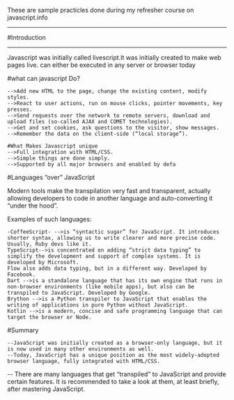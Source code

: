 These are sample practicles done during my refresher course on javascript.info
___________________________________________________________________________
#Introduction
_______________________________
Javascript was initially called livescript.It was initially created to make web pages live. can either be executed in any server or browser today

#what can javascript Do?

    -->Add new HTML to the page, change the existing content, modify styles.
    -->React to user actions, run on mouse clicks, pointer movements, key presses.
    -->Send requests over the network to remote servers, download and upload files (so-called AJAX and COMET technologies).
    -->Get and set cookies, ask questions to the visitor, show messages.
    -->Remember the data on the client-side (“local storage”).

    #What Makes Javascript unique
    -->Full integration with HTML/CSS.
    -->Simple things are done simply.
    -->Supported by all major browsers and enabled by defa

#Languages “over” JavaScript

Modern tools make the transpilation very fast and transparent, actually allowing developers to code in another language and auto-converting it “under the hood”.

Examples of such languages:

    -CoffeeScript- -->is “syntactic sugar” for JavaScript. It introduces shorter syntax, allowing us to write clearer and more precise code. Usually, Ruby devs like it.
    TypeScript-->is concentrated on adding “strict data typing” to simplify the development and support of complex systems. It is developed by Microsoft.
    Flow also adds data typing, but in a different way. Developed by Facebook.
    Dart -->is a standalone language that has its own engine that runs in non-browser environments (like mobile apps), but also can be transpiled to JavaScript. Developed by Google.
    Brython -->is a Python transpiler to JavaScript that enables the writing of applications in pure Python without JavaScript.
    Kotlin -->is a modern, concise and safe programming language that can target the browser or Node.
#Summary

    --JavaScript was initially created as a browser-only language, but it is now used in many other environments as well.
    --Today, JavaScript has a unique position as the most widely-adopted browser language, fully integrated with HTML/CSS.
   -- There are many languages that get “transpiled” to JavaScript and provide certain features. It is recommended to take a look at them, at least briefly, after mastering JavaScript.
